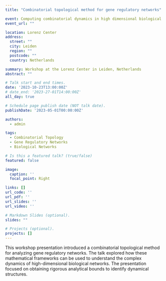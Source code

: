```yaml
---
title: "Combinatorial topological method for gene regulatory networks"

event: Computing combinatorial dynamics in high dimensional biological networks
event_url: ""

location: Lorenz Center
address:
  street: ""
  city: Leiden
  region: ""
  postcode: ""
  country: Netherlands

summary: Workshop at the Lorenz Center in Leiden, Netherlands
abstract: ""

# Talk start and end times.
date: '2023-10-23T13:00:00Z'
# date_end: '2023-27-01T14:00:00Z'
all_day: true

# Schedule page publish date (NOT talk date).
publishDate: '2023-05-01T00:00:00Z'

authors:
  - admin

tags:
  - Combinatorial Topology
  - Gene Regulatory Networks
  - Biological Networks

# Is this a featured talk? (true/false)
featured: false

image:
  caption: ''
  focal_point: Right

links: []
url_code: ''
url_pdf: ''
url_slides: ''
url_video: ''

# Markdown Slides (optional).
slides: ""

# Projects (optional).
projects: []
---
```


This workshop presentation introduced a combinatorial topological method for analyzing gene regulatory networks. The talk explored how these mathematical frameworks can be used to understand the complex dynamics of high-dimensional biological networks. The presentation focused on obtaining rigorous analytical bounds to identify dynamical structures.
